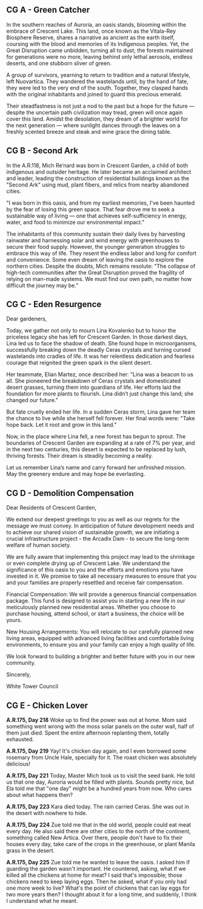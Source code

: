 ## CG A - Green Catcher

In the southern reaches of Auroria, an oasis stands, blooming within the embrace of Crescent Lake. This land, once known as the Vitala-Rey Biosphere Reserve, shares a narrative as ancient as the earth itself, coursing with the blood and memories of its Indigenous peoples. Yet, the Great Disruption came unbidden, turning all to dust; the forests maintained for generations were no more, leaving behind only lethal aerosols, endless deserts, and one stubborn sliver of green.

A group of survivors, yearning to return to tradition and a natural lifestyle, left Nuovartica. They wandered the wastelands until, by the hand of fate, they were led to the very end of the south. Together, they clasped hands with the original inhabitants and joined to guard this precious emerald.

Their steadfastness is not just a nod to the past but a hope for the future — despite the uncertain path civilization may tread, green will once again cover this land. Amidst the desolation, they dream of a brighter world for the next generation — where sunlight dances through the leaves on a freshly scented breeze and steak and wine grace the dining table.


## CG B - Second Ark

In the A.R.118, Mich Re‘nard was born in Crescent Garden, a child of both indigenous and outsider heritage. He later became an acclaimed architect and leader, leading the construction of residential buildings known as the "Second Ark" using mud, plant fibers, and relics from nearby abandoned cities.

"I was born in this oasis, and from my earliest memories, I've been haunted by the fear of losing this green space. That fear drove me to seek a sustainable way of living — one that achieves self-sufficiency in energy, water, and food to minimize our environmental impact."

The inhabitants of this community sustain their daily lives by harvesting rainwater and harnessing solar and wind energy with greenhouses to secure their food supply. However, the younger generation struggles to embrace this way of life. They resent the endless labor and long for comfort and convenience. Some even dream of leaving the oasis to explore the northern cities. Despite the doubts, Mich remains resolute: "The collapse of high-tech communities after the Great Disruption proved the fragility of relying on man-made systems. We must find our own path, no matter how difficult the journey may be."

## CG C - Eden Resurgence

Dear gardeners,

Today, we gather not only to mourn Lina Kovalenko but to honor the priceless legacy she has left for Crescent Garden.
In those darkest days, Lina led us to face the shadow of death. She found hope in microorganisms, successfully breaking down the deadly Ceras crystals and turning cursed wastelands into cradles of life. It was her relentless dedication and fearless courage that reignited the green spark in the silent desert.

Her teammate, Elian Martez, once described her: "Lina was a beacon to us all. She pioneered the breakdown of Ceras crystals and domesticated desert grasses, turning them into guardians of life. Her efforts laid the foundation for more plants to flourish. Lina didn’t just change this land; she changed our future."

But fate cruelly ended her life. In a sudden Ceras storm, Lina gave her team the chance to live while she herself fell forever. Her final words were: "Take hope back. Let it root and grow in this land."

Now, in the place where Lina fell, a new forest has begun to sprout. The boundaries of Crescent Garden are expanding at a rate of 7% per year, and in the next two centuries, this desert is expected to be replaced by lush, thriving forests. Their dream is steadily becoming a reality.

Let us remember Lina’s name and carry forward her unfinished mission. May the greenery endure and may hope be everlasting.


## CG D - Demolition Compensation

Dear Residents of Crescent Garden,

We extend our deepest greetings to you as well as our regrets for the message we must convey. In anticipation of future development needs and to achieve our shared vision of sustainable growth, we are initiating a crucial infrastructure project - the Arcadix Dam - to secure the long-term welfare of human society.

We are fully aware that implementing this project may lead to the shrinkage or even complete drying up of Crescent Lake. We understand the significance of this oasis to you and the efforts and emotions you have invested in it. We promise to take all necessary measures to ensure that you and your families are properly resettled and receive fair compensation.

Financial Compensation: We will provide a generous financial compensation package. This fund is designed to assist you in starting a new life in our meticulously planned new residential areas. Whether you choose to purchase housing, attend school, or start a business, the choice will be yours.

New Housing Arrangements: You will relocate to our carefully planned new living areas, equipped with advanced living facilities and comfortable living environments, to ensure you and your family can enjoy a high quality of life.

We look forward to building a brighter and better future with you in our new community.

Sincerely,

White Tower Council


## CG E - Chicken Lover

**A.R.175, Day 218**
Woke up to find the power was out at home. Mom said something went wrong with the moss solar panels on the outer wall, half of them just died. Spent the entire afternoon replanting them, totally exhausted.

**A.R.175, Day 219**
Yay! It's chicken day again, and I even borrowed some rosemary from Uncle Hale, specially for it. The roast chicken was absolutely delicious!

**A.R.175, Day 221**
Today, Master Mich took us to visit the seed bank. He told us that one day, Auroria would be filled with plants. Sounds pretty nice, but Ela told me that "one day" might be a hundred years from now. Who cares about what happens then?

**A.R.175, Day 223** 
Kara died today. The rain carried Ceras. She was out in the desert with nowhere to hide.

**A.R.175, Day 224**
Zue told me that in the old world, people could eat meat every day. He also said there are other cities to the north of the continent, something called New Artica. Over there, people don't have to fix their houses every day, take care of the crops in the greenhouse, or plant Manila grass in the desert.

**A.R.175, Day 225**
Zue told me he wanted to leave the oasis. I asked him if guarding the garden wasn't important. He countered, asking, what if we killed all the chickens at home for meat? I said that's impossible; those chickens need to keep laying eggs. Then he asked, what if you only had one more week to live? What's the point of chickens that can lay eggs for two more years then? I thought about it for a long time, and suddenly, I think I understand what he meant.
